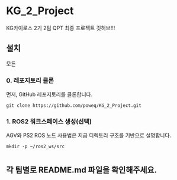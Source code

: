 # KG_2_Project
KG카이로스 2기 2팀 QPT 최종 프로젝트 깃허브!!!<br>

## 설치
모든 

### 0. 레포지토리 클론

먼저, GitHub 레포지토리를 클론합니다.

```
git clone https://github.com/poweq/KG_2_Project.git
```
### 1. ROS2 워크스페이스 생성(선택)

 AGV와 PS2 ROS 노드 사용법은 지금 디렉토리 구조를 기반으로 설명합니다.

```
mkdir -p ~/ros2_ws/src
```

#
## 각 팀별로  README.md 파일을 확인해주세요.
